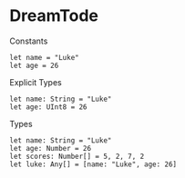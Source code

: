 # DreamTode
Constants
```
let name = "Luke"
let age = 26
```

Explicit Types
```
let name: String = "Luke"
let age: UInt8 = 26
```

Types
```
let name: String = "Luke"
let age: Number = 26
let scores: Number[] = 5, 2, 7, 2
let luke: Any[] = [name: "Luke", age: 26]
```

